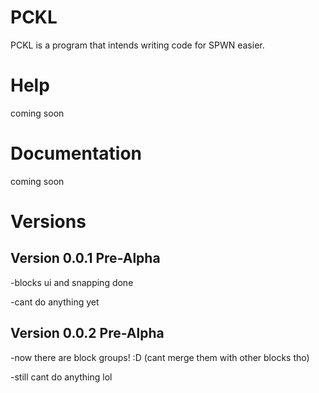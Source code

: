# PCKL
PCKL is a program that intends writing code for SPWN easier.

# Help
coming soon

# Documentation
coming soon

# Versions

## Version 0.0.1 Pre-Alpha
-blocks ui and snapping done

-cant do anything yet

## Version 0.0.2 Pre-Alpha
-now there are block groups! :D (cant merge them with other blocks tho)

-still cant do anything lol
